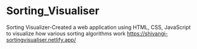 # Sorting_Visualiser
 Sorting Visualizer-Created a web application using HTML, CSS, JavaScript to visualize how various sorting  algorithms work
https://shivangi-sortingvisualiser.netlify.app/
